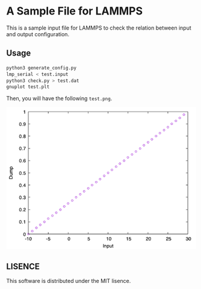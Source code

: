 # A Sample File for LAMMPS

This is a sample input file for LAMMPS to check the relation between input and output configuration.

## Usage

```sh
python3 generate_config.py
lmp_serial < test.input
python3 check.py > test.dat
gnuplot test.plt
```

Then, you will have the following `test.png`.

![test.png](fig/test.png)

## LISENCE

This software is distributed under the MIT lisence.
